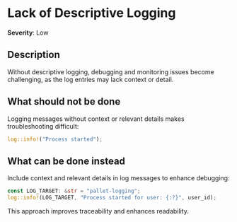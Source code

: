 # Lack of Descriptive Logging

**Severity**: Low

## Description

Without descriptive logging, debugging and monitoring issues become challenging, as the log entries may lack context or
detail.

## What should not be done

Logging messages without context or relevant details makes troubleshooting difficult:

```rust
log::info!("Process started");
```

## What can be done instead

Include context and relevant details in log messages to enhance debugging:

```rust
const LOG_TARGET: &str = "pallet-logging";
log::info!(LOG_TARGET, "Process started for user: {:?}", user_id);
```

This approach improves traceability and enhances readability.
